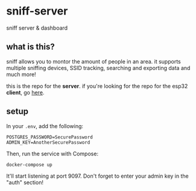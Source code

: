# sniff-server
sniff server &amp; dashboard

## what is this?
sniff allows you to montor the amount of people in an area. it supports multiple sniffing devices, SSID tracking, searching and exporting data and much more!

this is the repo for the **server**. if you're looking for the repo for the esp32 **client**, go [here](https://github.com/Milk-Cool/sniff-esp32).

## setup
In your `.env`, add the following:
```
POSTGRES_PASSWORD=SecurePassword
ADMIN_KEY=AnotherSecurePassword
```
Then, run the service with Compose:
```sh
docker-compose up
```
It'll start listening at port 9097. Don't forget to enter your admin key in the "auth" section!